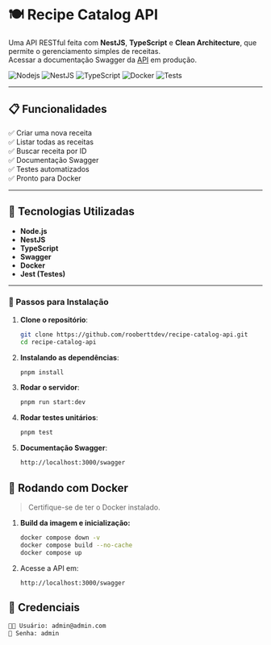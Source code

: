 # 🍽️ Recipe Catalog API

Uma API RESTful feita com **NestJS**, **TypeScript** e **Clean Architecture**, que permite o gerenciamento simples de receitas.<br>
Acessar a documentação Swagger da [API](https://recipe-catalog-api-production.up.railway.app/swagger) em produção.

![Nodejs](https://skillicons.dev/icons?i=nodejs&theme=light)
![NestJS](https://skillicons.dev/icons?i=nestjs&theme=light)
![TypeScript](https://skillicons.dev/icons?i=ts&theme=light)
![Docker](https://skillicons.dev/icons?i=docker&theme=light)
![Tests](https://skillicons.dev/icons?i=jest&theme=light)


---

## 📋 Funcionalidades

✅ Criar uma nova receita  
✅ Listar todas as receitas  
✅ Buscar receita por ID  
✅ Documentação Swagger  
✅ Testes automatizados  
✅ Pronto para Docker

---

## 🧠 Tecnologias Utilizadas

- **Node.js**
- **NestJS**
- **TypeScript**
- **Swagger**
- **Docker**
- **Jest (Testes)**

---
### 🚀 Passos para Instalação

1. **Clone o repositório**:

   ```bash
   git clone https://github.com/rooberttdev/recipe-catalog-api.git
   cd recipe-catalog-api
2. **Instalando as dependências**:

   ```bash
   pnpm install
3. **Rodar o servidor**:

   ```bash
   pnpm run start:dev
4. **Rodar testes unitários**:

   ```bash
   pnpm test
5. **Documentação Swagger**:

   ```bash
   http://localhost:3000/swagger

## 🐳 Rodando com Docker

> Certifique-se de ter o Docker instalado.

1. **Build da imagem e inicialização:**

   ```bash
   docker compose down -v
   docker compose build --no-cache
   docker compose up
   ```

2. Acesse a API em:

   ```
   http://localhost:3000/swagger
   ```
## 🔐 Credenciais 
   ```bash
  🧑‍💻 Usuário: admin@admin.com
  🔐 Senha: admin
   ```


